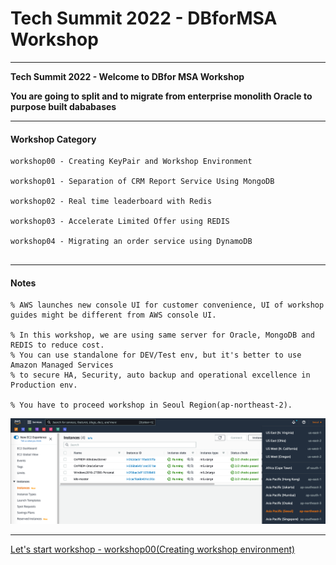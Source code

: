# Tech Summit 2022 - DBforMSA Workshop

---

**Tech Summit 2022 - Welcome to DBfor MSA Workshop**

**You are going to split and to migrate from enterprise monolith Oracle to purpose built dababases**

---

#### Workshop Category

```
workshop00 - Creating KeyPair and Workshop Environment

workshop01 - Separation of CRM Report Service Using MongoDB

workshop02 - Real time leaderboard with Redis

workshop03 - Accelerate Limited Offer using REDIS

workshop04 - Migrating an order service using DynamoDB


```

---

#### Notes

```
% AWS launches new console UI for customer convenience, UI of workshop guides might be different from AWS console UI.

% In this workshop, we are using same server for Oracle, MongoDB and REDIS to reduce cost.
% You can use standalone for DEV/Test env, but it's better to use Amazon Managed Services
% to secure HA, Security, auto backup and operational excellence in Production env.

% You have to proceed workshop in Seoul Region(ap-northeast-2).

```

![image-20220501144253304](images/image-20220501144253304.png)

---

[Let's start workshop - workshop00(Creating workshop environment) ](./workshop00/workshop00.md) 

